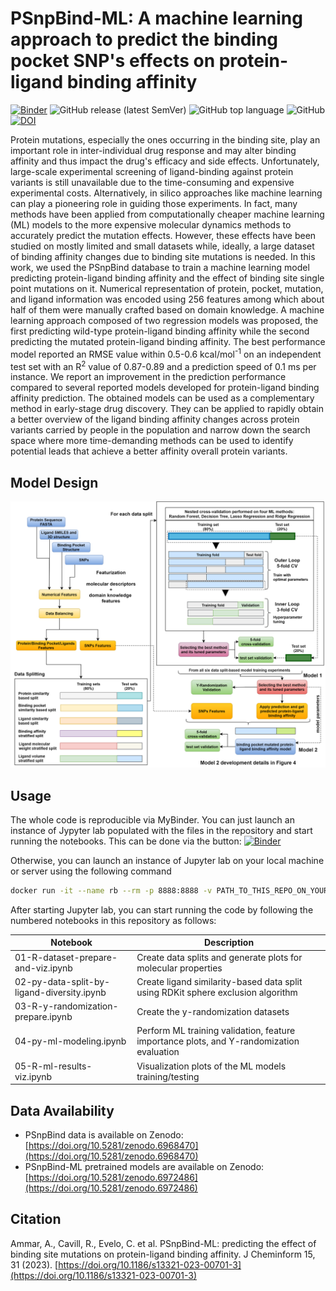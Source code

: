# PSnpBind-ML: A machine learning approach to predict the binding pocket SNP's effects on protein-ligand binding affinity

[![Binder](https://mybinder.org/badge_logo.svg)](https://mybinder.org/v2/gh/ammar257ammar/PSnpBind-ML-notebook/ccde6b4f84f9d1b9425b3fc271ddf72f91dca17c) ![GitHub release (latest SemVer)](https://img.shields.io/github/v/release/ammar257ammar/PSnpBind-ML-notebook) ![GitHub top language](https://img.shields.io/github/languages/top/ammar257ammar/PSnpBind-ML-notebook) ![GitHub](https://img.shields.io/github/license/ammar257ammar/PSnpBind-ML-notebook) [![DOI](https://zenodo.org/badge/512651730.svg)](https://zenodo.org/badge/latestdoi/512651730)


Protein mutations, especially the ones occurring in the binding site, play an important role in inter-individual drug response and may alter binding affinity and thus impact the drug's efficacy and side effects. Unfortunately, large-scale experimental screening of ligand-binding against protein variants is still unavailable due to the time-consuming and expensive experimental costs. Alternatively, in silico approaches like machine learning can play a pioneering role in guiding those experiments. In fact, many methods have been applied from computationally cheaper machine learning (ML) models to the more expensive molecular dynamics methods to accurately predict the mutation effects. However, these effects have been studied on mostly limited and small datasets while, ideally, a large dataset of binding affinity changes due to binding site mutations is needed. In this work, we used the PSnpBind database to train a machine learning model predicting protein-ligand binding affinity and the effect of binding site single point mutations on it. Numerical representation of protein, pocket, mutation, and ligand information was encoded using 256 features among which about half of them were manually crafted based on domain knowledge. A machine learning approach composed of two regression models was proposed, the first predicting wild-type protein-ligand binding affinity while the second predicting the mutated protein-ligand binding affinity. The best performance model reported an RMSE value within 0.5-0.6 kcal/mol<sup>-1</sup> on an independent test set with an R<sup>2</sup> value of 0.87-0.89 and a prediction speed of 0.1 ms per instance. We report an improvement in the prediction performance compared to several reported models developed for protein-ligand binding affinity prediction. The obtained models can be used as a complementary method in early-stage drug discovery. They can be applied to rapidly obtain a better overview of the ligand binding affinity changes across protein variants carried by people in the population and narrow down the search space where more time-demanding methods can be used to identify potential leads that achieve a better affinity overall protein variants.

## Model Design
[![name](images/model-design/model-design-overview.png)](images/model-design/model-design-2.png)

## Usage
The whole code is reproducible via MyBinder. You can just launch an instance of Jypyter lab populated with the files in the repository and start running the notebooks.
This can be done via the button: 
[![Binder](https://mybinder.org/badge_logo.svg)](https://mybinder.org/v2/gh/ammar257ammar/PSnpBind-ML-notebook/ccde6b4f84f9d1b9425b3fc271ddf72f91dca17c)

Otherwise, you can launch an instance of Jupyter lab on your local machine or server using the following command

```sh
docker run -it --name rb --rm -p 8888:8888 -v PATH_TO_THIS_REPO_ON_YOUR_MACHINE:/home/jovyan/work jupyter/r-notebook:r-4.1.1
```

After starting Jupyter lab, you can start running the code by following the numbered notebooks in this repository as follows:

| Notebook  | Description |
|---|---|
| 01-R-dataset-prepare-and-viz.ipynb  |  Create data splits and generate plots for molecular properties |
| 02-py-data-split-by-ligand-diversity.ipynb  | Create ligand similarity-based data split using RDKit sphere exclusion algorithm  |
| 03-R-y-randomization-prepare.ipynb  | Create the y-randomization datasets |
| 04-py-ml-modeling.ipynb | Perform ML training validation, feature importance plots, and Y-randomization evaluation |
| 05-R-ml-results-viz.ipynb | Visualization plots of the ML models training/testing |

## Data Availability
- PSnpBind data is available on Zenodo: [https://doi.org/10.5281/zenodo.6968470](https://doi.org/10.5281/zenodo.6968470)
- PSnpBind-ML pretrained models are available on Zenodo: [https://doi.org/10.5281/zenodo.6972486](https://doi.org/10.5281/zenodo.6972486)

## Citation
Ammar, A., Cavill, R., Evelo, C. et al. PSnpBind-ML: predicting the effect of binding site mutations on protein-ligand binding affinity. J Cheminform 15, 31 (2023). [https://doi.org/10.1186/s13321-023-00701-3](https://doi.org/10.1186/s13321-023-00701-3)
